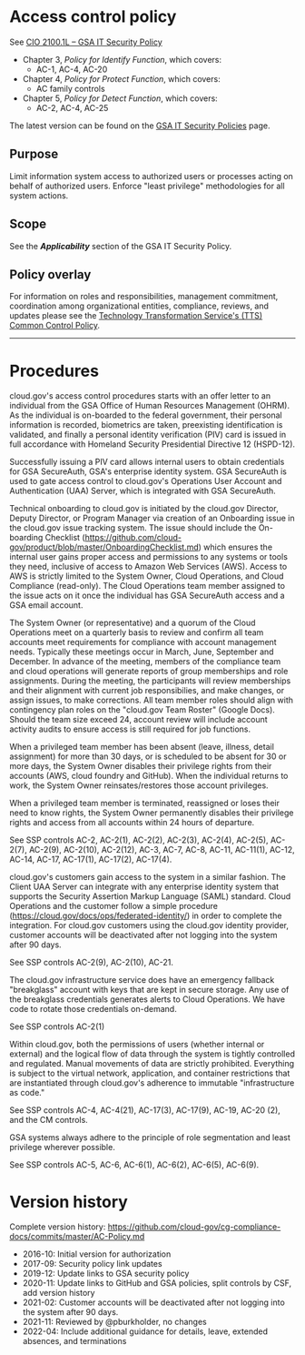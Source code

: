 # Access control policy

See [CIO 2100.1L – GSA IT Security Policy](https://www.gsa.gov/cdnstatic/CIO_2100_1L_CHGE_1_CC040905_signed_PDF_version_7-15-2019.pdf)

* Chapter 3, _Policy for Identify Function_, which covers:
  * AC-1, AC-4, AC-20
* Chapter 4, _Policy for Protect Function_, which covers:
  * AC family controls
* Chapter 5, _Policy for Detect Function_, which covers:
  * AC-2, AC-4, AC-25

The latest version can be found on the [GSA IT Security Policies](https://www.gsa.gov/about-us/organization/office-of-the-chief-information-officer/chief-information-security-officer-ciso/it-security-policies) page.

## Purpose

Limit information system access to authorized users or processes acting on behalf of authorized users. Enforce "least privilege" methodologies for all system actions.

## Scope

See the **_Applicability_** section of the GSA IT Security Policy.

## Policy overlay

For information on roles and responsibilities, management commitment, coordination among organizational entities, compliance, reviews, and updates please see the [Technology Transformation Service's (TTS) Common Control Policy](https://github.com/cloud-gov/cg-compliance-docs/blob/master/TTS-Common-Control-Policy.md).

<!-- x
changequote(`{{', `}}') 
include({{bq_tts.md}})
x -->

---

# Procedures

cloud.gov's access control procedures starts with an offer letter to an individual from the GSA Office of Human Resources Management (OHRM). As the individual is on-boarded to the federal government, their personal information is recorded, biometrics are taken, preexisting identification is validated, and finally a personal identity verification (PIV) card is issued in full accordance with  Homeland Security Presidential Directive 12 (HSPD-12).

Successfully issuing a PIV card allows internal users to obtain credentials for GSA SecureAuth, GSA's enterprise identity system. GSA SecureAuth is used to gate access control to cloud.gov's Operations User Account and Authentication (UAA) Server, which is integrated with GSA SecureAuth. 

Technical onboarding to cloud.gov is initiated by the cloud.gov Director, Deputy Director, or Program Manager via creation of an Onboarding issue in the cloud.gov issue tracking system. The issue should include the On-boarding Checklist (https://github.com/cloud-gov/product/blob/master/OnboardingChecklist.md) which ensures the internal user gains proper access and permissions to any systems or tools they need, inclusive of access to Amazon Web Services (AWS). Access to AWS is strictly limited to the System Owner, Cloud Operations, and Cloud Compliance (read-only). The Cloud Operations team member assigned to the issue acts on it once the individual has GSA SecureAuth access and a GSA email account.

The System Owner (or representative) and a quorum of the Cloud Operations meet on a quarterly
basis to review and confirm all team accounts meet requirements for compliance
with account management needs. Typically these meetings occur in March, June,
September and December. In advance of the meeting, members of the compliance team
and cloud operations will generate reports of group memberships and role
assignments. During the meeting, the participants 
will review memberships and their alignment with current
job responsibilies, and make changes, or assign issues, to make corrections.
All team member roles should align with contingency plan roles on the "cloud.gov Team Roster"
(Google Docs). Should the team size exceed 24, account review will include
account activity audits to ensure access is still required for job functions.

When a privileged team member has been absent (leave, illness, detail assignment)
for more than 30 days, or is scheduled to be absent for 30 or more days, the System Owner
disables their privilege rights from their accounts (AWS, cloud foundry and GitHub). 
When the individual returns to work, the System Owner reinsates/restores those account privileges. 

When a privileged team member is terminated, reassigned or loses their need to know rights, 
the System Owner permanently disables their privilege rights and access from all accounts within 24 hours
of departure.

See SSP controls AC-2, AC-2(1), AC-2(2), AC-2(3), AC-2(4), AC-2(5), AC-2(7), AC-2(9), AC-2(10), AC-2(12), AC-3, AC-7, AC-8, AC-11, AC-11(1), AC-12, AC-14, AC-17, AC-17(1), AC-17(2), AC-17(4).

cloud.gov's customers gain access to the system in a similar fashion. The Client UAA Server can integrate with any enterprise identity system that supports the Security Assertion Markup Language (SAML) standard. Cloud Operations and the customer follow a simple procedure (https://cloud.gov/docs/ops/federated-identity/) in order to complete the integration. For cloud.gov customers using the cloud.gov identity provider, customer accounts will be deactivated after not logging into the system after 90 days.

See SSP controls AC-2(9), AC-2(10), AC-21.

The cloud.gov infrastructure service does have an emergency fallback
"breakglass" account with keys that are kept in secure storage. Any
use of the breakglass credentials generates alerts to Cloud Operations. We
have code to rotate those credentials on-demand.

See SSP controls AC-2(1)


Within cloud.gov, both the permissions of users (whether internal or external) and the logical flow of data through the system is tightly controlled and regulated. Manual movements of data are strictly prohibited. Everything is subject to the virtual network, application, and container restrictions that are instantiated through cloud.gov's adherence to immutable "infrastructure as code."

See SSP controls AC-4, AC-4(21), AC-17(3), AC-17(9), AC-19, AC-20 (2), and the CM controls.

GSA systems always adhere to the principle of role segmentation and least privilege wherever possible.

See SSP controls AC-5, AC-6, AC-6(1), AC-6(2), AC-6(5), AC-6(9).

# Version history

Complete version history: https://github.com/cloud-gov/cg-compliance-docs/commits/master/AC-Policy.md

* 2016-10: Initial version for authorization
* 2017-09: Security policy link updates
* 2019-12: Update links to GSA security policy
* 2020-11: Update links to GitHub and GSA policies, split controls by CSF, add version history
* 2021-02: Customer accounts will be deactivated after not logging into the system after 90 days.
* 2021-11: Reviewed by @pburkholder, no changes
* 2022-04: Include additional guidance for details, leave, extended absences, and terminations
